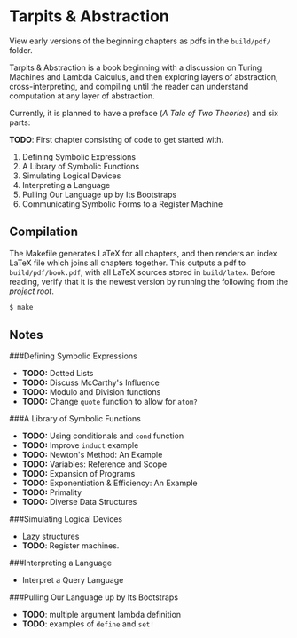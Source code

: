 Tarpits & Abstraction
=====================
View early versions of the beginning chapters as pdfs in the `build/pdf/` folder.

Tarpits & Abstraction is a book beginning with a discussion on Turing Machines and Lambda Calculus, and then exploring layers of abstraction, cross-interpreting, and compiling until the reader can understand computation at any layer of abstraction.

Currently, it is planned to have a preface (*A Tale of Two Theories*) and six parts:

__TODO__: First chapter consisting of code to get started with.

1. Defining Symbolic Expressions
2. A Library of Symbolic Functions
3. Simulating Logical Devices
4. Interpreting a Language
5. Pulling Our Language up by Its Bootstraps
6. Communicating Symbolic Forms to a Register Machine

Compilation
-----------
The Makefile generates LaTeX for all chapters, and then renders an index LaTeX file which joins all chapters together. This outputs a pdf to `build/pdf/book.pdf`, with all LaTeX sources stored in `build/latex`.
Before reading, verify that it is the newest version by running the following from the *project root*.

```sh
$ make
```

Notes
-----
###Defining Symbolic Expressions
- __TODO:__ Dotted Lists
- __TODO:__ Discuss McCarthy's Influence
- __TODO:__ Modulo and Division functions
- __TODO:__ Change `quote` function to allow for `atom?`

###A Library of Symbolic Functions
- __TODO:__ Using conditionals and `cond` function
- __TODO:__ Improve `induct` example
- __TODO:__ Newton's Method: An Example
- __TODO:__ Variables: Reference and Scope
- __TODO:__ Expansion of Programs
- __TODO:__ Exponentiation & Efficiency: An Example
- __TODO:__ Primality
- __TODO:__ Diverse Data Structures

###Simulating Logical Devices
- Lazy structures
- __TODO__: Register machines.

###Interpreting a Language
- Interpret a Query Language

###Pulling Our Language up by Its Bootstraps
- __TODO__: multiple argument lambda definition
- __TODO__: examples of `define` and `set!`
